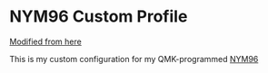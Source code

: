 # NYM96 Custom Profile

[Modified from here](https://github.com/qmk/qmk_firmware/tree/master/keyboards/melody96)

This is my custom configuration for my QMK-programmed [NYM96](https://drop.com/buy/nym96-aluminum-mechanical-keyboard?mode=guest_open)
